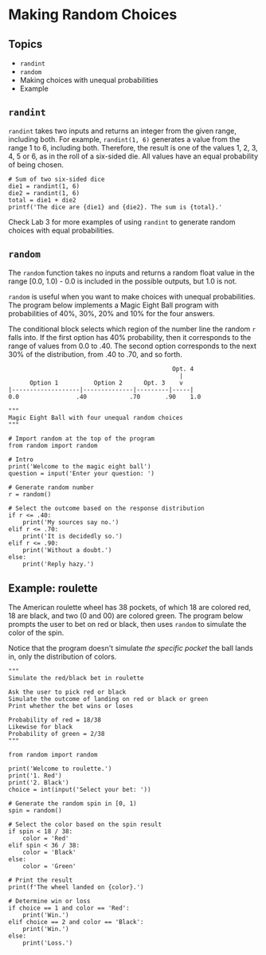 # Making Random Choices

## Topics

- `randint`
- `random`
- Making choices with unequal probabilities
- Example

## `randint`

`randint` takes two inputs and returns an integer from the given range, including both. For example, `randint(1, 6)` generates a value from the range 1 to 6, including both. Therefore, the result is one of the values 1, 2, 3, 4, 5 or 6, as in the roll of a six-sided die. All values have an equal probability of being chosen.
```
# Sum of two six-sided dice 
die1 = randint(1, 6)
die2 = randint(1, 6)
total = die1 + die2
printf('The dice are {die1} and {die2}. The sum is {total}.'
```
Check Lab 3 for more examples of using `randint` to generate random choices with equal probabilities.


## `random`

The `random` function takes no inputs and returns a random float value in the range [0.0, 1.0) - 0.0 is included in the possible outputs, but 1.0 is not.

`random` is useful when you want to make choices with unequal probabilities. The program below implements a Magic Eight Ball program with probabilities of 40%, 30%, 20% and 10% for the four answers.

The conditional block selects which region of the number line the random `r` falls into. If the first option has 40% probability, then it corresponds to the range of values from 0.0 to .40. The second option corresponds to the next 30% of the distribution, from .40 to .70, and so forth.
```
                                              Opt. 4
                                                | 
      Option 1          Option 2      Opt. 3    v
|-------------------|--------------|---------|-----|
0.0                .40            .70       .90    1.0 
```

```
"""
Magic Eight Ball with four unequal random choices
"""

# Import random at the top of the program
from random import random

# Intro
print('Welcome to the magic eight ball')
question = input('Enter your question: ')

# Generate random number
r = random()

# Select the outcome based on the response distribution
if r <= .40:
    print('My sources say no.')
elif r <= .70:
    print('It is decidedly so.')
elif r <= .90:
    print('Without a doubt.')
else:
    print('Reply hazy.')
```

## Example: roulette
The American roulette wheel has 38 pockets, of which 18 are colored red, 18 are black, and two (0 and 00) are colored green. The program below prompts the user to bet on red or black, then uses `random` to simulate the color of the spin.

Notice that the program doesn't simulate *the specific pocket* the ball lands in, only the distribution of colors.

```
"""
Simulate the red/black bet in roulette

Ask the user to pick red or black
Simulate the outcome of landing on red or black or green
Print whether the bet wins or loses

Probability of red = 18/38
Likewise for black
Probability of green = 2/38
"""

from random import random

print('Welcome to roulette.')
print('1. Red')
print('2. Black')
choice = int(input('Select your bet: '))

# Generate the random spin in [0, 1)
spin = random()

# Select the color based on the spin result
if spin < 18 / 38:
    color = 'Red'
elif spin < 36 / 38:
    color = 'Black'
else:
    color = 'Green'

# Print the result
print(f'The wheel landed on {color}.')

# Determine win or loss
if choice == 1 and color == 'Red':
    print('Win.')
elif choice == 2 and color == 'Black':
    print('Win.')
else:
    print('Loss.')
```
